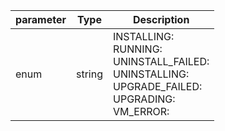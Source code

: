 | parameter | Type | Description |
| ----------- | ----------- |----------- |
| enum  |  string  | INSTALLING: <br/>RUNNING: <br/>UNINSTALL_FAILED: <br/>UNINSTALLING: <br/>UPGRADE_FAILED: <br/>UPGRADING: <br/>VM_ERROR:   |
